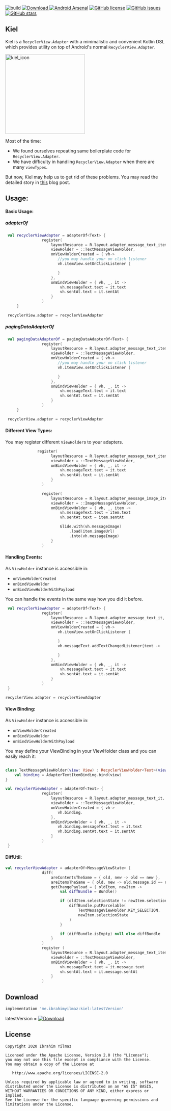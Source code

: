 ![build](https://github.com/ibrahimyilmaz/kiel/workflows/build/badge.svg)
[ ![Download](https://api.bintray.com/packages/ibrahimyilmaz/kiel/kiel/images/download.svg) ](https://bintray.com/ibrahimyilmaz/kiel/kiel/_latestVersion)
[![Android Arsenal](https://img.shields.io/badge/Android%20Arsenal-Kiel-brightgreen.svg?style=flat)](https://android-arsenal.com/details/1/8140)
[![GitHub license](https://img.shields.io/github/license/ibrahimyilmaz/kiel)](https://github.com/ibrahimyilmaz/kiel/blob/develop/LICENSE)
[![GitHub issues](https://img.shields.io/github/issues/ibrahimyilmaz/kiel)](https://github.com/ibrahimyilmaz/kiel/issues)
[![GitHub stars](https://img.shields.io/github/stars/ibrahimyilmaz/kiel)](https://github.com/ibrahimyilmaz/kiel/stargazers)
## Kiel

Kiel is a `RecyclerView.Adapter` with a minimalistic and convenient Kotlin DSL which provides utility on top of Android's normal `RecyclerView.Adapter`.

<img alt="kiel_icon" src="art/kiel_icon.svg" width="250">

Most of the time:
- We found ourselves repeating same boilerplate code for `RecyclerView.Adapter`.
- We have difficulty in handling `RecyclerView.Adapter` when there are many `viewTypes`.

But now, Kiel may help us to get rid of these problems. You may read the detailed story in
[this](https://medium.com/swlh/build-better-and-clean-recyclerview-adapter-with-kiel-a129882c1e1) blog post.

## Usage:

#### Basic Usage:

##### adapterOf
```kt
 val recyclerViewAdapter = adapterOf<Text> {
                register(
                    layoutResource = R.layout.adapter_message_text_item,
                    viewHolder = ::TextMessageViewHolder,
                    onViewHolderCreated = { vh->
                       //you may handle your on click listener
                       vh.itemView.setOnClickListener {

                       }
                    },
                    onBindViewHolder = { vh, _, it ->
                        vh.messageText.text = it.text
                        vh.sentAt.text = it.sentAt
                    }
                )
     }

 recyclerView.adapter = recyclerViewAdapter
 ```

##### pagingDataAdapterOf
```kt
 val pagingDataAdapterOf = pagingDataAdapterOf<Text> {
                register(
                    layoutResource = R.layout.adapter_message_text_item,
                    viewHolder = ::TextMessageViewHolder,
                    onViewHolderCreated = { vh->
                       //you may handle your on click listener
                       vh.itemView.setOnClickListener {

                       }
                    },
                    onBindViewHolder = { vh, _, it ->
                        vh.messageText.text = it.text
                        vh.sentAt.text = it.sentAt
                    }
                )
     }

 recyclerView.adapter = recyclerViewAdapter
 ```


#### Different View Types:

You may register different `ViewHolder`s to your adapters.

```kt
              register(
                    layoutResource = R.layout.adapter_message_text_item,
                    viewHolder = ::TextMessageViewHolder,
                    onBindViewHolder = { vh, _, it ->
                        vh.messageText.text = it.text
                        vh.sentAt.text = it.sentAt
                    }
                )

                register(
                    layoutResource = R.layout.adapter_message_image_item,
                    viewHolder = ::ImageMessageViewHolder,
                    onBindViewHolder = { vh, _, item ->
                        vh.messageText.text = item.text
                        vh.sentAt.text = item.sentAt

                        Glide.with(vh.messageImage)
                            .load(item.imageUrl)
                            .into(vh.messageImage)
                    }
                )
```
#### Handling Events:

As `ViewHolder` instance is accessible in:
- `onViewHolderCreated`
- `onBindViewHolder`
- `onBindViewHolderWithPayload`


You can handle the events in the same way how you did it before.
```kt
 val recyclerViewAdapter = adapterOf<Text> {
                register(
                    layoutResource = R.layout.adapter_message_text_it,
                    viewHolder = ::TextMessageViewHolder,
                    onViewHolderCreated = { vh->
                       vh.itemView.setOnClickListener {

                       }
                       vh.messageText.addTextChangedListener{text ->

                       }
                    },
                    onBindViewHolder = { vh, _, it ->
                        vh.messageText.text = it.text
                        vh.sentAt.text = it.sentAt
                    }
                )
 }

recyclerView.adapter = recyclerViewAdapter
```
#### View Binding:

As `ViewHolder` instance is accessible in:
- `onViewHolderCreated`
- `onBindViewHolder`
- `onBindViewHolderWithPayload`

You may define your ViewBinding in your ViewHolder class and you can easily reach it:

```kt

class TextMessageViewHolder(view: View) : RecyclerViewHolder<Text>(view) {
    val binding = AdapterTextItemBinding.bind(view)
}

val recyclerViewAdapter = adapterOf<Text> {
                register(
                    layoutResource = R.layout.adapter_message_text_it,
                    viewHolder = ::TextMessageViewHolder,
                    onViewHolderCreated = { vh->
                       vh.binding.
                    },
                    onBindViewHolder = { vh, _, it ->
                       vh.binding.messageText.text = it.text
                       vh.binding.sentAt.text = it.sentAt
                    }
                )
 }
```

#### DiffUtil:

```kt
val recyclerViewAdapter = adapterOf<MessageViewState> {
                diff(
                    areContentsTheSame = { old, new -> old == new },
                    areItemsTheSame = { old, new -> old.message.id == new.message.id },
                    getChangePayload = { oldItem, newItem ->
                        val diffBundle = Bundle()

                        if (oldItem.selectionState != newItem.selectionState) {
                            diffBundle.putParcelable(
                                TextMessageViewHolder.KEY_SELECTION,
                                newItem.selectionState
                            )
                        }

                        if (diffBundle.isEmpty) null else diffBundle
                    }
                )
                register (
                    layoutResource = R.layout.adapter_message_text_item,
                    viewHolder = ::TextMessageViewHolder,
                    onBindViewHolder = { vh, _, it ->
                        vh.messageText.text = it.message.text
                        vh.sentAt.text = it.message.sentAt
                    }
                )

```
Download
--------

```groovy
implementation 'me.ibrahimyilmaz:kiel:latestVersion'
```
latestVersion = [ ![Download](https://api.bintray.com/packages/ibrahimyilmaz/kiel/kiel/images/download.svg) ](https://bintray.com/ibrahimyilmaz/kiel/kiel/_latestVersion)

License
-------
```
Copyright 2020 Ibrahim Yilmaz

Licensed under the Apache License, Version 2.0 (the "License");
you may not use this file except in compliance with the License.
You may obtain a copy of the License at

   http://www.apache.org/licenses/LICENSE-2.0

Unless required by applicable law or agreed to in writing, software
distributed under the License is distributed on an "AS IS" BASIS,
WITHOUT WARRANTIES OR CONDITIONS OF ANY KIND, either express or implied.
See the License for the specific language governing permissions and
limitations under the License.
```
